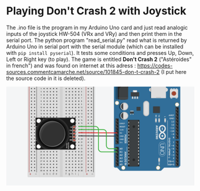 # Playing Don't Crash 2 with Joystick

The .ino file is the program in my Arduino Uno card and just read analogic inputs of the joystick HW-504 (VRx and VRy) and then print them in the serial port. The python program "read_serial.py" read what is returned by Arduino Uno in serial port with the serial module (which can be installed with `pip install pyserial`). It tests some conditions and presses Up, Down, Left or Right key (to play). The game is entitled **Don't Crash 2** ("Astéroides" in french") and was found on internet at this adress : https://codes-sources.commentcamarche.net/source/101845-don-t-crash-2  (I put here the source code in it is deleted).

![circuit](https://raw.githubusercontent.com/KataKatis/Electronic/main/Joystick/Playing_dont_crash2_with_Joystick/joystick_dont_crash_circuit.png)
